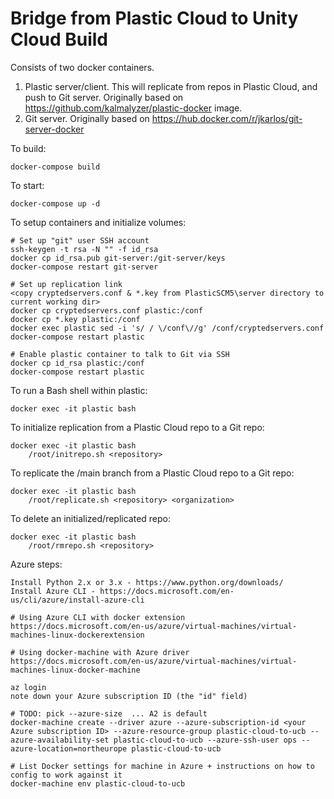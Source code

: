 # Bridge from Plastic Cloud to Unity Cloud Build

Consists of two docker containers.

1. Plastic server/client. This will replicate from repos in Plastic Cloud, and push to Git server. Originally based on https://github.com/kalmalyzer/plastic-docker image.
2. Git server. Originally based on https://hub.docker.com/r/jkarlos/git-server-docker

To build:

	docker-compose build

To start:

	docker-compose up -d

To setup containers and initialize volumes:

	# Set up "git" user SSH account
	ssh-keygen -t rsa -N "" -f id_rsa
	docker cp id_rsa.pub git-server:/git-server/keys	
	docker-compose restart git-server

	# Set up replication link
	<copy cryptedservers.conf & *.key from PlasticSCM5\server directory to current working dir>
	docker cp cryptedservers.conf plastic:/conf
	docker cp *.key plastic:/conf
	docker exec plastic sed -i 's/ / \/conf\//g' /conf/cryptedservers.conf
	docker-compose restart plastic

	# Enable plastic container to talk to Git via SSH
	docker cp id_rsa plastic:/conf
	docker-compose restart plastic
	
To run a Bash shell within plastic:

	docker exec -it plastic bash


To initialize replication from a Plastic Cloud repo to a Git repo:

	docker exec -it plastic bash
		/root/initrepo.sh <repository>
	
To replicate the /main branch from a Plastic Cloud repo to a Git repo:

	docker exec -it plastic bash
		/root/replicate.sh <repository> <organization>

To delete an initialized/replicated repo:

	docker exec -it plastic bash
		/root/rmrepo.sh <repository>
	
Azure steps:

	Install Python 2.x or 3.x - https://www.python.org/downloads/
	Install Azure CLI - https://docs.microsoft.com/en-us/cli/azure/install-azure-cli

	# Using Azure CLI with docker extension
	https://docs.microsoft.com/en-us/azure/virtual-machines/virtual-machines-linux-dockerextension

	# Using docker-machine with Azure driver
	https://docs.microsoft.com/en-us/azure/virtual-machines/virtual-machines-linux-docker-machine

	az login
	note down your Azure subscription ID (the "id" field)

	# TODO: pick --azure-size  ... A2 is default
	docker-machine create --driver azure --azure-subscription-id <your Azure subscription ID> --azure-resource-group plastic-cloud-to-ucb --azure-availability-set plastic-cloud-to-ucb --azure-ssh-user ops --azure-location=northeurope plastic-cloud-to-ucb

	# List Docker settings for machine in Azure + instructions on how to config to work against it
	docker-machine env plastic-cloud-to-ucb
	